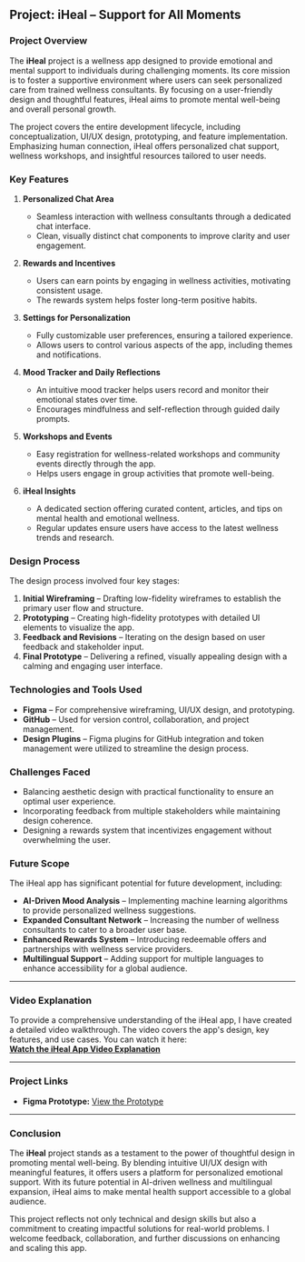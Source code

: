 ## **Project: iHeal – Support for All Moments**

### **Project Overview**
The **iHeal** project is a wellness app designed to provide emotional and mental support to individuals during challenging moments. Its core mission is to foster a supportive environment where users can seek personalized care from trained wellness consultants. By focusing on a user-friendly design and thoughtful features, iHeal aims to promote mental well-being and overall personal growth.

The project covers the entire development lifecycle, including conceptualization, UI/UX design, prototyping, and feature implementation. Emphasizing human connection, iHeal offers personalized chat support, wellness workshops, and insightful resources tailored to user needs.

### **Key Features**
1. **Personalized Chat Area**  
   - Seamless interaction with wellness consultants through a dedicated chat interface.  
   - Clean, visually distinct chat components to improve clarity and user engagement.

2. **Rewards and Incentives**  
   - Users can earn points by engaging in wellness activities, motivating consistent usage.  
   - The rewards system helps foster long-term positive habits.

3. **Settings for Personalization**  
   - Fully customizable user preferences, ensuring a tailored experience.  
   - Allows users to control various aspects of the app, including themes and notifications.

4. **Mood Tracker and Daily Reflections**  
   - An intuitive mood tracker helps users record and monitor their emotional states over time.  
   - Encourages mindfulness and self-reflection through guided daily prompts.

5. **Workshops and Events**  
   - Easy registration for wellness-related workshops and community events directly through the app.  
   - Helps users engage in group activities that promote well-being.

6. **iHeal Insights**  
   - A dedicated section offering curated content, articles, and tips on mental health and emotional wellness.  
   - Regular updates ensure users have access to the latest wellness trends and research.

### **Design Process**
The design process involved four key stages:
1. **Initial Wireframing** – Drafting low-fidelity wireframes to establish the primary user flow and structure.
2. **Prototyping** – Creating high-fidelity prototypes with detailed UI elements to visualize the app.
3. **Feedback and Revisions** – Iterating on the design based on user feedback and stakeholder input.
4. **Final Prototype** – Delivering a refined, visually appealing design with a calming and engaging user interface.

### **Technologies and Tools Used**
- **Figma** – For comprehensive wireframing, UI/UX design, and prototyping.  
- **GitHub** – Used for version control, collaboration, and project management.  
- **Design Plugins** – Figma plugins for GitHub integration and token management were utilized to streamline the design process.

### **Challenges Faced**
- Balancing aesthetic design with practical functionality to ensure an optimal user experience.  
- Incorporating feedback from multiple stakeholders while maintaining design coherence.  
- Designing a rewards system that incentivizes engagement without overwhelming the user.

### **Future Scope**
The iHeal app has significant potential for future development, including:
- **AI-Driven Mood Analysis** – Implementing machine learning algorithms to provide personalized wellness suggestions.  
- **Expanded Consultant Network** – Increasing the number of wellness consultants to cater to a broader user base.  
- **Enhanced Rewards System** – Introducing redeemable offers and partnerships with wellness service providers.  
- **Multilingual Support** – Adding support for multiple languages to enhance accessibility for a global audience.

---

### **Video Explanation**
To provide a comprehensive understanding of the iHeal app, I have created a detailed video walkthrough. The video covers the app's design, key features, and use cases. You can watch it here:  
[**Watch the iHeal App Video Explanation**](https://www.youtube.com/watch?v=13OUKvmjCJA)

---

### **Project Links**
- **Figma Prototype:** [View the Prototype](https://www.figma.com/proto/PODbisSIfBsOsvnyb8RCVy/BhavyaParmar_Fall2024?node-id=266-1800&t=uAoNTaoVI1dbEf3F-1&scaling=min-zoom&content-scaling=fixed&page-id=262%3A43&starting-point-node-id=266%3A1800)  

---

### **Conclusion**
The **iHeal** project stands as a testament to the power of thoughtful design in promoting mental well-being. By blending intuitive UI/UX design with meaningful features, it offers users a platform for personalized emotional support. With its future potential in AI-driven wellness and multilingual expansion, iHeal aims to make mental health support accessible to a global audience.

This project reflects not only technical and design skills but also a commitment to creating impactful solutions for real-world problems. I welcome feedback, collaboration, and further discussions on enhancing and scaling this app.

